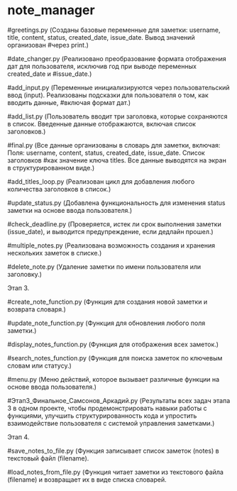 # note_manager
#greetings.py (Созданы базовые переменные для заметки: username, title, content, status, created_date, issue_date. Вывод значений организован #через print.)

#date_changer.py (Реализовано преобразование формата отображения дат для пользователя, исключив год при выводе переменных created_date и #issue_date.)

#add_input.py (Переменные инициализируются через пользовательский ввод (input). Реализованы подсказки для пользователя о том, как вводить данные, #включая формат дат.)

#add_list.py (Пользователь вводит три заголовка, которые сохраняются в список. Введенные данные отображаются, включая список заголовков.)

#final.py (Все данные организованы в словарь для заметки, включая: Поля: username, content, status, created_date, issue_date. Список заголовков #как значение ключа titles. Все данные выводятся на экран в структурированном виде.)

#add_titles_loop.py (Реализован цикл для добавления любого количества заголовков в список.)

#update_status.py (Добавлена функциональность для изменения status заметки на основе ввода пользователя.)

#check_deadline.py (Проверяется, истек ли срок выполнения заметки (issue_date), и выводится предупреждение, если дедлайн прошел.)

#multiple_notes.py (Реализована возможность создания и хранения нескольких заметок в списке.)

#delete_note.py (Удаление заметки по имени пользователя или заголовку.)

Этап 3.

#create_note_function.py (Функция для создания новой заметки и возврата словаря.)

#update_note_function.py (Функция для обновления любого поля заметки.)

#display_notes_function.py (Функция для отображения всех заметок.)

#search_notes_function.py (Функция для поиска заметок по ключевым словам или статусу.)

#menu.py (Меню действий, которое вызывает различные функции на основе ввода пользователя.)

#Этап3_Финальное_Самсонов_Аркадий.py (Результаты всех задач этапа 3 в одном проекте, чтобы продемонстрировать навыки работы с функциями, улучшить структурированность кода и упростить взаимодействие пользователя с системой управления заметками.)

Этап 4.

#save_notes_to_file.py (Функция записывает список заметок (notes) в текстовый файл (filename). 

#load_notes_from_file.py (Функция читает заметки из текстового файла (filename) и возвращает их в виде списка словарей.
